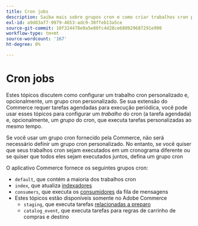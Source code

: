 ```yaml
---
title: Cron jobs
description: Saiba mais sobre grupos cron e como criar trabalhos cron personalizados no Adobe Commerce. Descubra a configuração da tarefa agendada e a configuração do grupo cron.
exl-id: a9d83af7-9979-4653-adc9-30ffeb13a5ce
source-git-commit: 10f324478e9a5e80fc4d28ce680929687291e990
workflow-type: tm+mt
source-wordcount: '167'
ht-degree: 0%

---
```


# Cron jobs

Estes tópicos discutem como configurar um trabalho cron personalizado e, opcionalmente, um grupo cron personalizado. Se sua extensão do Commerce requer tarefas agendadas para execução periódica, você pode usar esses tópicos para configurar um _trabalho_ do cron (a tarefa agendada) e, opcionalmente, um _grupo_ do cron, que executa tarefas personalizadas ao mesmo tempo.

Se você usar um grupo cron fornecido pela Commerce, não será necessário definir um grupo cron personalizado. No entanto, se você quiser que seus trabalhos cron sejam executados em um cronograma diferente ou se quiser que todos eles sejam executados juntos, defina um grupo cron

O aplicativo Commerce fornece os seguintes grupos cron:

- `default`, que contém a maioria dos trabalhos cron
- `index`, que atualiza [indexadores](../cli/manage-indexers.md)
- `consumers`, que executa os [consumidores](../cli/start-message-queues.md) da fila de mensagens
- Estes tópicos estão disponíveis somente no Adobe Commerce
   - `staging`, que executa tarefas [relacionadas a preparo](https://experienceleague.adobe.com/en/docs/commerce-admin/content-design/staging/content-staging)
   - `catalog_event`, que executa tarefas para regras de carrinho de compras e destino
